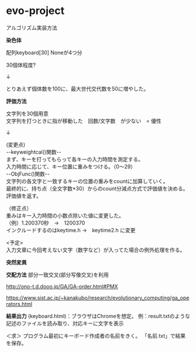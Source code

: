 # evo-project

アルゴリズム実装方法

**染色体**

配列keyboard[30] Noneが4つ分 

30個体程度?

↓

とりあえず個体数を100に、最大世代交代数を50に増やした。

**評価方法**

文字列を30個用意  
文字列を打つときに指が移動した　回数/文字数　が少ない　= 優性  

↓

(変更点)  
--keyweightcal()関数--  
まず、キーを打ってもらって各キーの入力時間を測定する。  
入力時間に応じて、キー位置に重みをつける。（0〜29）  
--ObjFunc()関数--  
文字列の各文字と一致するキーの位置の重みをcountに加算していく。  
最終的に、持ち点（全文字数*30）からのcount分減点方式で評価値を決める。  
評価値を返す。  


（修正点）  
重みはキー入力時間の小数点除いた値に変更した。  
（例）1.200370秒　→　1200370  
インクルードするのはkeytime.h →　keytime2.h に変更  

<予定>  
入力文章に今回考えない文字（数字など）が入ってた場合の例外処理を作る。  


**突然変異**





**交配方法**
部分一致交叉(部分写像交叉)を利用

http://ono-t.d.dooo.jp/GA/GA-order.html#PMX

https://www.sist.ac.jp/~kanakubo/research/evolutionary_computing/ga_operators.html


**結果出力**
(keyboard.html)：ブラウザはChromeを想定。
例：result.txtのような記述のファイルを読み取り、対応キーに文字を表示

＜求＞
プログラム最初にキーボード作成者の名前をきく。
「名前.txt」で結果を保存。

